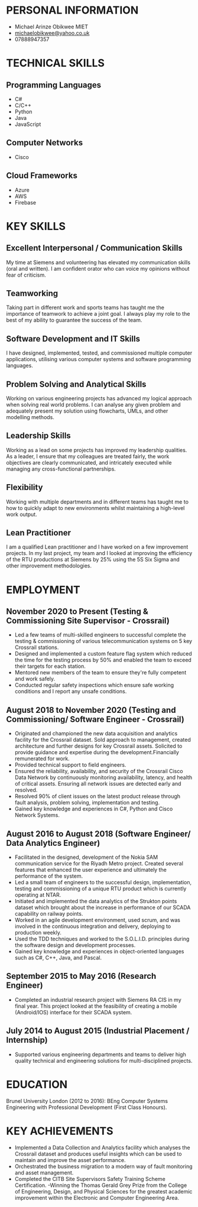 # PERSONAL INFORMATION
- Michael Arinze Obikwee MIET
- michaelobikwee@yahoo.co.uk
- 07888947357

# TECHNICAL SKILLS
## Programming Languages
- C#
- C/C++
- Python
- Java
- JavaScript
## Computer Networks
- Cisco
## Cloud Frameworks
- Azure
- AWS
- Firebase

# KEY SKILLS
## Excellent Interpersonal / Communication Skills
My time at Siemens and volunteering has elevated my communication skills (oral and written). I am confident orator who can voice my opinions without fear of criticism.

## Teamworking
Taking part in different work and sports teams has taught me the importance of teamwork to achieve a joint goal. I always play my role to the best of my ability to guarantee the success of the team.

## Software Development and IT Skills
I have designed, implemented, tested, and commissioned multiple computer applications, utilising various computer systems and software programming languages.

## Problem Solving and Analytical Skills
Working on various engineering projects has advanced my logical approach when solving real world problems. I can analyse any given problem and adequately present my solution using flowcharts, UMLs, and other modelling methods.

## Leadership Skills
Working as a lead on some projects has improved my leadership qualities. As a leader, I ensure that my colleagues are treated fairly, the work objectives are clearly communicated, and intricately executed while managing any cross-functional partnerships.

## Flexibility
Working with multiple departments and in different teams has taught me to how to quickly adapt to new environments whilst maintaining a high-level work output.

## Lean Practitioner
I am a qualified Lean practitioner and I have worked on a few improvement projects. In my last project, my team and I looked at improving the efficiency of the RTU productions at Siemens by 25% using the 5S Six Sigma and other improvement methodologies.

# EMPLOYMENT
## November 2020 to Present (Testing & Commissioning Site Supervisor - Crossrail)
- Led a few teams of multi-skilled engineers to successful complete the testing & commissioning of various telecommunication systems on 5 key Crossrail stations.
- Designed and implemented a custom feature flag system which reduced the time for the testing process by 50% and enabled the team to exceed their targets for each station.
- Mentored new members of the team to ensure they're fully competent and work safely.
- Conducted regular safety inspections which ensure safe working conditions and I report any unsafe conditions.

## August 2018 to November 2020 (Testing and Commissioning/ Software Engineer - Crossrail)
- Originated and championed the new data acquisition and analytics facility for the Crossrail dataset. Sold approach to management, created architecture and further designs for key Crossrail assets. Solicited to provide guidance and expertise during the development.Financially remunerated for work.
- Provided technical support to field engineers.
- Ensured the reliability, availability, and security of the Crossrail Cisco Data Network by continuously monitoring availability, latency, and health of critical assets. Ensuring all network issues are detected early and resolved.
- Resolved 90% of client issues on the latest product release through fault analysis, problem solving, implementation and testing.
- Gained key knowledge and experiences in C#, Python and Cisco Network Systems.

## August 2016 to August 2018 (Software Engineer/ Data Analytics Engineer)
- Facilitated in the designed, development of the Nokia SAM communication service for the Riyadh Metro project. Created several features that enhanced the user experience and ultimately the performance of the system.
- Led a small team of engineers to the successful design, implementation, testing and commissioning of a unique RTU product which is currently operating at NTAR.
- Initiated and implemented the data analytics of the Strukton points dataset which brought about the increase in performance of our SCADA capability on railway points.
- Worked in an agile development environment, used scrum, and was involved in the continuous integration and delivery, deploying to production weekly.
- Used the TDD techniques and worked to the S.O.L.I.D. principles during the software design and development processes.
- Gained key knowledge and experiences in object-oriented languages such as C#, C++, Java, and Pascal.

## September 2015 to May 2016 (Research Engineer)
- Completed an industrial research project with Siemens RA CIS in my final year. This project looked at the feasibility of creating a mobile (Android/IOS) interface for their SCADA system.

## July 2014 to August 2015 (Industrial Placement / Internship)
- Supported various engineering departments and teams to deliver high quality technical and engineering solutions for multi-disciplined projects.

# EDUCATION
Brunel University London (2012 to 2016): BEng Computer Systems Engineering with Professional Development (First Class Honours).

# KEY ACHIEVEMENTS
- Implemented a Data Collection and Analytics facility which analyses the Crossrail dataset and produces useful insights which can be used to maintain and improve the asset performance.
- Orchestrated the business migration to a modern way of fault monitoring and asset management.
- Completed the CITB Site Supervisors Safety Training Scheme Certification.
-Winning the Thomas Gerald Grey Prize from the College of Engineering, Design, and Physical Sciences for the greatest academic improvement within the Electronic and Computer Engineering Area.
